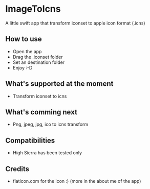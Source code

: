 # ImageToIcns
A little swift app that transform iconset to apple icon format (.icns)

## How to use

- Open the app
- Drag the .iconset folder
- Set an destination folder
- Enjoy :-D

## What's supported at the moment

- Transform iconset to icns

## What's comming next

- Png, jpeg, jpg, ico to icns transform

## Compatibilities

- High Sierra has been tested only

## Credits

- flaticon.com for the icon :) (more in the about me of the app)
